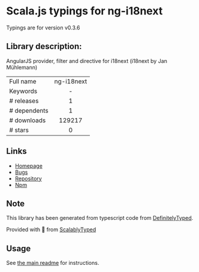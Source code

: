 
# Scala.js typings for ng-i18next

Typings are for version v0.3.6

## Library description:
AngularJS provider, filter and directive for i18next (i18next by Jan Mühlemann)

|                    |                 |
| ------------------ | :-------------: |
| Full name          | ng-i18next |
| Keywords           | - |
| # releases         | 1 |
| # dependents       | 1 |
| # downloads        | 129217 |
| # stars            | 0 |

## Links
- [Homepage](https://github.com/i18next/ng-i18next#readme)
- [Bugs](https://github.com/i18next/ng-i18next/issues)
- [Repository](https://github.com/i18next/ng-i18next)
- [Npm](https://www.npmjs.com/package/ng-i18next)
    


## Note
This library has been generated from typescript code from [DefinitelyTyped](https://definitelytyped.org).

Provided with :purple_heart: from [ScalablyTyped](https://github.com/oyvindberg/ScalablyTyped)

## Usage
See [the main readme](../../readme.md) for instructions.



